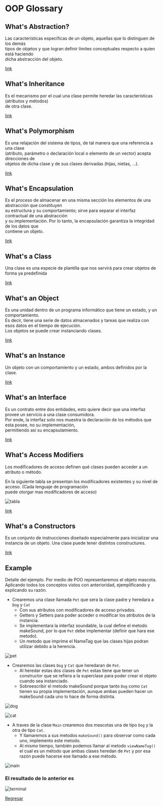 # OOP Glossary

## What's Abstraction?

Las características especificas de un objeto, aquellas que lo distinguen de los demás</br>
tipos de objetos y que logran definir límites conceptuales respecto a quien está haciendo</br>
dicha abstracción del objeto.

[link](https://styde.net/abstraccion-programacion-orientada-a-objetos/)

## What's Inheritance

Es el mecanismo por el cual una clase permite heredar las características (atributos y métodos)
</br>de otra clase.

[link](https://ifgeekthen.nttdata.com/es/herencia-en-programacion-orientada-objetos)

## What's Polymorphism

Es una relajación del sistema de tipos, de tal manera que una referencia a una clase</br>
(atributo, parámetro o declaración local o elemento de un vector) acepta direcciones de</br>
objetos de dicha clase y de sus clases derivadas (hijas, nietas, ...).

[link](https://desarrolloweb.com/articulos/polimorfismo-programacion-orientada-objetos-concepto.html)

## What's Encapsulation

Es el proceso de almacenar en una misma sección los elementos de una abstracción que constituyen</br>
su estructura y su comportamiento; sirve para separar el interfaz contractual de una abstracción</br>
y su implementación. Por lo tanto, la encapsulación garantiza la integridad de los datos que</br>
contiene un objeto.

[link](https://styde.net/encapsulamiento-en-la-programacion-orientada-a-objetos/)

## What's a Class

Una clase es una especie de plantilla que nos servirá para crear objetos de forma ya predefinida

[link](https://www.kikopalomares.com/blog/que-es-una-clase-en-programacion)

## What's an Object

Es una unidad dentro de un programa informático que tiene un estado, y un comportamiento.</br>
Es decir, tiene una serie de datos almacenados y tareas que realiza con esos datos en el tiempo de ejecución.</br>
Los objetos se puede crear instanciando clases.

[link](https://www.kikopalomares.com/blog/que-es-un-objeto-en-programacion)

## What's an Instance

Un objeto con un comportamiento y un estado, ambos definidos por la clase.

[link](https://es.frwiki.wiki/wiki/Instance_(programmation))

## What's an Interface

Es un contrato entre dos entidades, esto quiere decir que una interfaz provee un servicio a una clase consumidora.</br>
Por ende, la interfaz solo nos muestra la declaración de los métodos que esta posee, no su implementación,</br>
permitiendo así su encapsulamiento.

[link](https://www.netmentor.es/entrada/interfaces-poo)

## What's Access Modifiers

Los modificadores de acceso definen qué clases pueden acceder a un atributo o método.

En la siguiente tabla se presentan los modificadores existentes y su nivel de acceso. (Cada lenguaje de programación</br>
puede otorgar mas modificadores de acceso)

![tabla](https://e17r5k-datap1.s3-eu-west-1.amazonaws.com/evercorp-empleo-blog/s3fs-public/tabla-herencia-programacion.png)

[link](https://ifgeekthen.nttdata.com/es/herencia-en-programacion-orientada-objetos)

## What's a Constructors

Es un conjunto de instrucciones diseñado especialmente para inicializar una instancia de un objeto.
Una clase puede tener distintos constructures.

[link](https://lenguajesdeprogramacion.net/diccionario/que-significa-constructor-en-programacion-orientada-a-objetos/)

## Example

Detalle del ejemplo.
Por medio de POO representaremos el objeto mascota.
Aplicando todos los conceptos vistos con anterioridad, ejemplificando y explicando su razón.

* Crearemos una clase llamada `Pet` que sera la clase padre y heredara a `Dog` y `Cat`
  * Con sus atributos con modificadores de acceso privados.
  * Getters y Setters para poder acceder o modificar los atributos de la instancia.
  * Se implementara la interfaz soundable, la cual define el metodo makeSound, por lo que `Pet` debe implementar (definir que hara ese metodo).
  * Un metodo que imprime el NameTag que las clases hijas podran utilizar debido a la herencia.

![pet](./src/assets/images/petClass.png)

* Crearemos las clases `Dog` y `Cat` que heredaran de `Pet`.
  * Al heredar estas dos clases de `Pet` estas tiene que tener un constructor que se refiera a la superclase para poder crear el objeto cuando sea instanciado.
  * Sobreescribir el metodo makeSound porque tanto `Dog` como `Cat` tienen su propia implementación, aunque ambas pueden hacer un makeSound cada uno lo hace de forma distinta.

![dog](./src/assets/images/dogClass.png)

![cat](./src/assets/images/catClass.png)

* A traves de la clase `Main` crearemos dos mascotas una de tipo `Dog` y la otra de tipo `Cat`.
  * Y llamaremos a sus metodos `makeSound()` para observar como cada uno, implemento este metodo.
  * Al mismo tiempo, también podemos llamar al metodo `viewNameTag()` el cual es un método que ambas clases heredan de `Pet` y por esa razón puede hacerse ese llamado a ese método.

![main](./src/assets/images/mainClass.png)

### El resultado de lo anterior es

![terminal](./src/assets/images/terminal.jpg)

[Regresar](/README.md)
